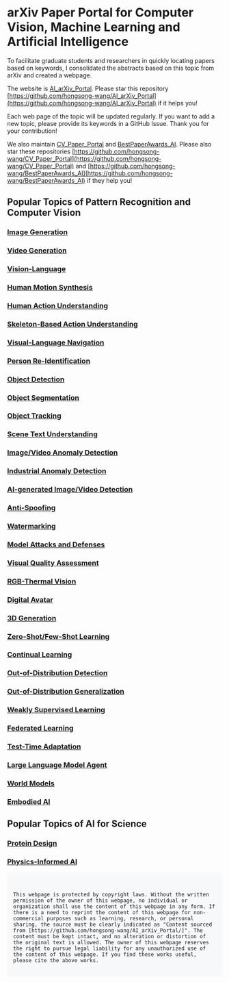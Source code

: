 # arXiv Paper Portal for Computer Vision, Machine Learning and Artificial Intelligence

To facilitate graduate students and researchers in quickly locating papers based on keywords, I consolidated the abstracts based on this topic from arXiv and created a webpage.

The website is [AI_arXiv_Portal](https://hongsong-wang.github.io/AI_arXiv_Portal/). Please star this repository [https://github.com/hongsong-wang/AI_arXiv_Portal](https://github.com/hongsong-wang/AI_arXiv_Portal) if it helps you! 

Each web page of the topic will be updated regularly. If you want to add a new topic, please provide its keywords in a GitHub Issue. Thank you for your contribution!

We also maintain [CV_Paper_Portal](https://hongsong-wang.github.io/CV_Paper_Portal/) and [BestPaperAwards_AI](https://github.com/hongsong-wang/BestPaperAwards_AI). Please also star these repositories [https://github.com/hongsong-wang/CV_Paper_Portal](https://github.com/hongsong-wang/CV_Paper_Portal) and [https://github.com/hongsong-wang/BestPaperAwards_AI](https://github.com/hongsong-wang/BestPaperAwards_AI) if they help you!

## Popular Topics of Pattern Recognition and Computer Vision

### [Image Generation](https://hongsong-wang.github.io/Image_Generation/)

### [Video Generation](https://hongsong-wang.github.io/Video_Generation/)

### [Vision-Language](https://hongsong-wang.github.io/Vision-Language/)

### [Human Motion Synthesis](https://hongsong-wang.github.io/HumanMotion/)

### [Human Action Understanding](https://hongsong-wang.github.io/ActionUnderstanding/)

### [Skeleton-Based Action Understanding](https://hongsong-wang.github.io/Skeleton-Based-Action/)

### [Visual-Language Navigation](https://hongsong-wang.github.io/Visual-Language-Navigation/)

### [Person Re-Identification](https://hongsong-wang.github.io/Person_Re-Identification/) 

### [Object Detection](https://hongsong-wang.github.io/Object_Detection/)

### [Object Segmentation](https://hongsong-wang.github.io/Object_Segmentation/)

### [Object Tracking](https://hongsong-wang.github.io/Object_Tracking/)

### [Scene Text Understanding](https://hongsong-wang.github.io/Scene_Text_OCR/)

### [Image/Video Anomaly Detection](https://hongsong-wang.github.io/Anomaly-Detection/)

### [Industrial Anomaly Detection](https://hongsong-wang.github.io/Industrial_Anomaly_Detection/)

### [AI-generated Image/Video Detection](https://hongsong-wang.github.io/Visual_Deepfake/) 

### [Anti-Spoofing](https://hongsong-wang.github.io/Anti-Spoofing/)

### [Watermarking](https://hongsong-wang.github.io/Watermarking/)

### [Model Attacks and Defenses](https://hongsong-wang.github.io/Model_Attacks_and_Defenses/)

### [Visual Quality Assessment](https://hongsong-wang.github.io/Quality_Assessment/)

### [RGB-Thermal Vision](https://hongsong-wang.github.io/RGB-Thermal_Vision/)

### [Digital Avatar](https://hongsong-wang.github.io/Digital_Avatar/)

### [3D Generation](https://hongsong-wang.github.io/3D_Generation/)

### [Zero-Shot/Few-Shot Learning](https://hongsong-wang.github.io/Few_Zero_Shot_Learning/)

### [Continual Learning](https://hongsong-wang.github.io/Continual_Learning/)

### [Out-of-Distribution Detection](https://hongsong-wang.github.io/Out-of-Distribution_Detection/)

### [Out-of-Distribution Generalization](https://hongsong-wang.github.io/Out-of-Distribution_Generalization/)

### [Weakly Supervised Learning](https://hongsong-wang.github.io/Weakly_Supervised/)

### [Federated Learning](https://hongsong-wang.github.io/Federated_Learning/)

### [Test-Time Adaptation](https://hongsong-wang.github.io/Test-time-Adaptation/)

### [Large Language Model Agent](https://hongsong-wang.github.io/LLM_Agent/)

### [World Models](https://hongsong-wang.github.io/World_Models/)

### [Embodied AI](https://hongsong-wang.github.io/Embodied_AI/)


## Popular Topics of AI for Science

### [Protein Design](https://hongsong-wang.github.io/Protein_Design/)

### [Physics-Informed AI](https://hongsong-wang.github.io/Physics-Informed_AI/)


<div style="background-color: #f6f8fa; padding: 1em; border-radius: 6px; font-family: monospace; white-space: pre-wrap;">
<code>
This webpage is protected by copyright laws. Without the written permission of the owner of this webpage, no individual or organization shall use the content of this webpage in any form. If there is a need to reprint the content of this webpage for non-commercial purposes such as learning, research, or personal sharing, the source must be clearly indicated as "Content sourced from [https://github.com/hongsong-wang/AI_arXiv_Portal/]". The content must be kept intact, and no alteration or distortion of the original text is allowed. The owner of this webpage reserves the right to pursue legal liability for any unauthorized use of the content of this webpage. If you find these works useful, please cite the above works.
</code>
</div>
